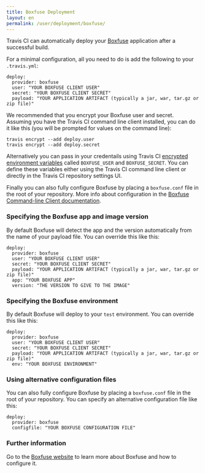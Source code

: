 ```yaml
---
title: Boxfuse Deployment
layout: en
permalink: /user/deployment/boxfuse/
---
```


Travis CI can automatically deploy your [Boxfuse](https://boxfuse.com/) application after a successful build.

For a minimal configuration, all you need to do is add the following to your `.travis.yml`:

    deploy:
      provider: boxfuse
      user: "YOUR BOXFUSE CLIENT USER"
      secret: "YOUR BOXFUSE CLIENT SECRET"
      payload: "YOUR APPLICATION ARTIFACT (typically a jar, war, tar.gz or zip file)"

We recommended that you encrypt your Boxfuse user and secret. Assuming you have the Travis CI command line client installed, you can do it like this (you will be prompted for values on the command line):

    travis encrypt --add deploy.user
    travis encrypt --add deploy.secret

Alternatively you can pass in your credentails using Travis CI [encrypted environment variables](/user/environment-variables/#Encrypted-Variables) called `BOXFUSE_USER` and `BOXFUSE_SECRET`. You can define these variables either using the Travis CI command line client or directly in the Travis CI repository settings UI.

Finally you can also fully configure Boxfuse by placing a `boxfuse.conf` file in the root of your repository. More info about configuration in the [Boxfuse Command-line Client documentation](https://boxfuse.com/docs/commandline/).

### Specifying the Boxfuse app and image version

By default Boxfuse will detect the app and the version automatically from the name of your payload file. You can override this like this:

    deploy:
      provider: boxfuse
      user: "YOUR BOXFUSE CLIENT USER"
      secret: "YOUR BOXFUSE CLIENT SECRET"
      payload: "YOUR APPLICATION ARTIFACT (typically a jar, war, tar.gz or zip file)"
      app: "YOUR BOXFUSE APP"
      version: "THE VERSION TO GIVE TO THE IMAGE"

### Specifying the Boxfuse environment

By default Boxfuse will deploy to your `test` environment. You can override this like this:

    deploy:
      provider: boxfuse
      user: "YOUR BOXFUSE CLIENT USER"
      secret: "YOUR BOXFUSE CLIENT SECRET"
      payload: "YOUR APPLICATION ARTIFACT (typically a jar, war, tar.gz or zip file)"
      env: "YOUR BOXFUSE ENVIRONMENT"

### Using alternative configuration files

You can also fully configure Boxfuse by placing a `boxfuse.conf` file in the root of your repository. You can specify an alternative configuration file like this:

    deploy:
      provider: boxfuse
      configfile: "YOUR BOXFUSE CONFIGURATION FILE"

### Further information

Go to the [Boxfuse website](https://boxfuse.com) to learn more about Boxfuse and how to configure it.
